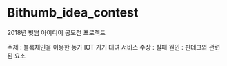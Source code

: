 # Bithumb_idea_contest
2018년 빗썸 아이디어 공모전 프로젝트

주제 : 블록체인을 이용한 농가 IOT 기기 대여 서비스
수상 : 실패
원인 : 핀테크와 관련된 요소 
